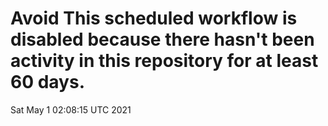 # Avoid This scheduled workflow is disabled because there hasn't been activity in this repository for at least 60 days.
Sat May  1 02:08:15 UTC 2021
